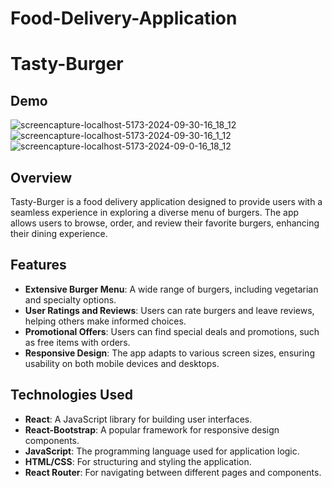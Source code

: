 # Food-Delivery-Application
# Tasty-Burger
## Demo
![screencapture-localhost-5173-2024-09-30-16_18_12](https://github.com/user-attachments/assets/a35872d2-972e-43cf-a82b-9253fa98ecc9)
![screencapture-localhost-5173-2024-09-30-16_1_12](https://github.com/user-attachments/assets/941d32bd-b467-4d79-9fdc-3fd3ad3b5e79)
![screencapture-localhost-5173-2024-09-0-16_18_12](https://github.com/user-attachments/assets/26a20385-8ba4-45b0-a7ea-3aceab3f80c4)


## Overview
Tasty-Burger is a food delivery application designed to provide users with a seamless experience in exploring a diverse menu of burgers. The app allows users to browse, order, and review their favorite burgers, enhancing their dining experience.

## Features
- **Extensive Burger Menu**: A wide range of burgers, including vegetarian and specialty options.
- **User Ratings and Reviews**: Users can rate burgers and leave reviews, helping others make informed choices.
- **Promotional Offers**: Users can find special deals and promotions, such as free items with orders.
- **Responsive Design**: The app adapts to various screen sizes, ensuring usability on both mobile devices and desktops.

## Technologies Used
- **React**: A JavaScript library for building user interfaces.
- **React-Bootstrap**: A popular framework for responsive design components.
- **JavaScript**: The programming language used for application logic.
- **HTML/CSS**: For structuring and styling the application.
- **React Router**: For navigating between different pages and components.
